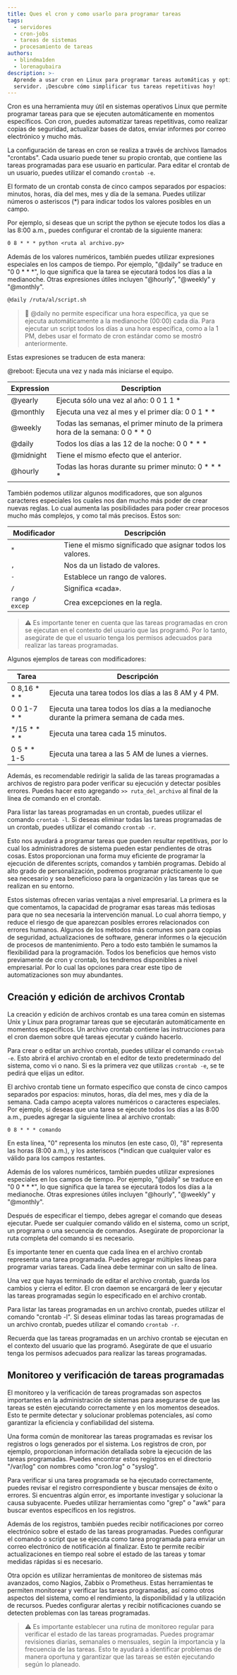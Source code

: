 ```yaml
---
title: Ques el cron y como usarlo para programar tareas
tags:
  - servidores
  - cron-jobs
  - tareas de sistemas
  - procesamiento de tareas
authors:
  - blindma1den
  - lorenagubaira
description: >-
  Aprende a usar cron en Linux para programar tareas automáticas y optimizar tu
  servidor. ¡Descubre cómo simplificar tus tareas repetitivas hoy!
---
```

Cron es una herramienta muy útil en sistemas operativos Linux que permite programar tareas para que se ejecuten automáticamente en momentos específicos. Con cron, puedes automatizar tareas repetitivas, como realizar copias de seguridad, actualizar bases de datos, enviar informes por correo electrónico y mucho más.

La configuración de tareas en cron se realiza a través de archivos llamados "crontabs". Cada usuario puede tener su propio crontab, que contiene las tareas programadas para ese usuario en particular. Para editar el crontab de un usuario, puedes utilizar el comando `crontab -e`.

El formato de un crontab consta de cinco campos separados por espacios: minutos, horas, día del mes, mes y día de la semana. Puedes utilizar números o asteriscos (*) para indicar todos los valores posibles en un campo. 

Por ejemplo, si deseas que un script the python se ejecute todos los días a las 8:00 a.m., puedes configurar el crontab de la siguiente manera:

```txt
0 8 * * * python <ruta al archivo.py>
```

Además de los valores numéricos, también puedes utilizar expresiones especiales en los campos de tiempo. Por ejemplo, "@daily" se traduce en "0 0 * * *", lo que significa que la tarea se ejecutará todos los días a la medianoche. Otras expresiones útiles incluyen "@hourly", "@weekly" y "@monthly".

```txt
@daily /ruta/al/script.sh
```

> 🛟 @daily no permite especificar una hora específica, ya que se ejecuta automáticamente a la medianoche (00:00) cada día. Para ejecutar un script todos los días a una hora específica, como a la 1 PM, debes usar el formato de cron estándar como se mostró anteriormente.

Estas expresiones se traducen de esta manera:

@reboot: Ejecuta una vez y nada más iniciarse el equipo.

| Expression | Description |
|------------|-------------|
| @yearly    | Ejecuta sólo una vez al año: 0 0 1 1 * |
| @monthly   | Ejecuta una vez al mes y el primer día: 0 0 1 * * |
| @weekly    | Todas las semanas, el primer minuto de la primera hora de la semana: 0 0 * * 0 |
| @daily     | Todos los días a las 12 de la noche: 0 0 * * * |
| @midnight  | Tiene el mismo efecto que el anterior. |
| @hourly    | Todas las horas durante su primer minuto: 0 * * * * |


También podemos utilizar algunos modificadores, que son algunos caracteres especiales los cuales nos dan mucho más poder de crear nuevas reglas. Lo cual aumenta las posibilidades para poder crear procesos mucho más complejos, y como tal más precisos. Estos son:

| Modificador | Descripción |
|-------------|-------------|
| `*`           | Tiene el mismo significado que asignar todos los valores. |
| `,`           | Nos da un listado de valores. |
| `-`           | Establece un rango de valores. |
| `/`           | Significa «cada». |
| `rango / excep` | Crea excepciones en la regla. |


> ⚠️ Es importante tener en cuenta que las tareas programadas en cron se ejecutan en el contexto del usuario que las programó. Por lo tanto, asegúrate de que el usuario tenga los permisos adecuados para realizar las tareas programadas.

Algunos ejemplos de tareas con modificadores:

| Tarea                               | Descripción                                                                                 |
|-------------------------------------|---------------------------------------------------------------------------------------------|
| 0 8,16 * * *                        | Ejecuta una tarea todos los días a las 8 AM y 4 PM.                                         |
| 0 0 1-7 * *                         | Ejecuta una tarea todos los días a la medianoche durante la primera semana de cada mes.      |
| */15 * * * *                        | Ejecuta una tarea cada 15 minutos.                                                          |
| 0 5 * * 1-5                         | Ejecuta una tarea a las 5 AM de lunes a viernes.                                            |

Además, es recomendable redirigir la salida de las tareas programadas a archivos de registro para poder verificar su ejecución y detectar posibles errores. Puedes hacer esto agregando `>> ruta_del_archivo` al final de la línea de comando en el crontab.

Para listar las tareas programadas en un crontab, puedes utilizar el comando `crontab -l`. Si deseas eliminar todas las tareas programadas de un crontab, puedes utilizar el comando `crontab -r`.

Esto nos ayudará a programar tareas que pueden resultar repetitivas, por lo cual los administradores de sistema pueden estar pendientes de otras cosas. Estos proporcionan una forma muy eficiente de programar la ejecución de diferentes scripts, comandos y también programas. Debido al alto grado de personalización, podremos programar prácticamente lo que sea necesario y sea beneficioso para la organización y las tareas que se realizan en su entorno.

Estos sistemas ofrecen varias ventajas a nivel empresarial. La primera es la que comentamos, la capacidad de programar esas tareas más tediosas para que no sea necesaria la intervención manual. Lo cual ahorra tiempo, y reduce el riesgo de que aparezcan posibles errores relacionados con errores humanos. Algunos de los métodos más comunes son para copias de seguridad, actualizaciones de software, generar informes o la ejecución de procesos de mantenimiento. Pero a todo esto también le sumamos la flexibilidad para la programación. Todos los beneficios que hemos visto previamente de cron y crontab, los tendremos disponibles a nivel empresarial. Por lo cual las opciones para crear este tipo de automatizaciones son muy abundantes.

## Creación y edición de archivos Crontab

La creación y edición de archivos crontab es una tarea común en sistemas Unix y Linux para programar tareas que se ejecutarán automáticamente en momentos específicos. Un archivo crontab contiene las instrucciones para el cron daemon sobre qué tareas ejecutar y cuándo hacerlo.

Para crear o editar un archivo crontab, puedes utilizar el comando `crontab -e`. Esto abrirá el archivo crontab en el editor de texto predeterminado del sistema, como vi o nano. Si es la primera vez que utilizas `crontab -e`, se te pedirá que elijas un editor.

El archivo crontab tiene un formato específico que consta de cinco campos separados por espacios: minutos, horas, día del mes, mes y día de la semana. Cada campo acepta valores numéricos o caracteres especiales. Por ejemplo, si deseas que una tarea se ejecute todos los días a las 8:00 a.m., puedes agregar la siguiente línea al archivo crontab:

```
0 8 * * * comando
```

En esta línea, "0" representa los minutos (en este caso, 0), "8" representa las horas (8:00 a.m.), y los asteriscos (*indican que cualquier valor es válido para los campos restantes.

Además de los valores numéricos, también puedes utilizar expresiones especiales en los campos de tiempo. Por ejemplo, "@daily" se traduce en "0 0 * * *", lo que significa que la tarea se ejecutará todos los días a la medianoche. Otras expresiones útiles incluyen "@hourly", "@weekly" y "@monthly".

Después de especificar el tiempo, debes agregar el comando que deseas ejecutar. Puede ser cualquier comando válido en el sistema, como un script, un programa o una secuencia de comandos. Asegúrate de proporcionar la ruta completa del comando si es necesario.

Es importante tener en cuenta que cada línea en el archivo crontab representa una tarea programada. Puedes agregar múltiples líneas para programar varias tareas. Cada línea debe terminar con un salto de línea.

Una vez que hayas terminado de editar el archivo crontab, guarda los cambios y cierra el editor. El cron daemon se encargará de leer y ejecutar las tareas programadas según lo especificado en el archivo crontab.

Para listar las tareas programadas en un archivo crontab, puedes utilizar el comando "crontab -l". Si deseas eliminar todas las tareas programadas de un archivo crontab, puedes utilizar el comando `crontab -r`.

Recuerda que las tareas programadas en un archivo crontab se ejecutan en el contexto del usuario que las programó. Asegúrate de que el usuario tenga los permisos adecuados para realizar las tareas programadas.

## Monitoreo y verificación de tareas programadas

El monitoreo y la verificación de tareas programadas son aspectos importantes en la administración de sistemas para asegurarse de que las tareas se estén ejecutando correctamente y en los momentos deseados. Esto te permite detectar y solucionar problemas potenciales, así como garantizar la eficiencia y confiabilidad del sistema.

Una forma común de monitorear las tareas programadas es revisar los registros o logs generados por el sistema. Los registros de cron, por ejemplo, proporcionan información detallada sobre la ejecución de las tareas programadas. Puedes encontrar estos registros en el directorio "/var/log" con nombres como "cron.log" o "syslog".

Para verificar si una tarea programada se ha ejecutado correctamente, puedes revisar el registro correspondiente y buscar mensajes de éxito o errores. Si encuentras algún error, es importante investigar y solucionar la causa subyacente. Puedes utilizar herramientas como "grep" o "awk" para buscar eventos específicos en los registros.

Además de los registros, también puedes recibir notificaciones por correo electrónico sobre el estado de las tareas programadas. Puedes configurar el comando o script que se ejecuta como tarea programada para enviar un correo electrónico de notificación al finalizar. Esto te permite recibir actualizaciones en tiempo real sobre el estado de las tareas y tomar medidas rápidas si es necesario.

Otra opción es utilizar herramientas de monitoreo de sistemas más avanzados, como Nagios, Zabbix o Prometheus. Estas herramientas te permiten monitorear y verificar las tareas programadas, así como otros aspectos del sistema, como el rendimiento, la disponibilidad y la utilización de recursos. Puedes configurar alertas y recibir notificaciones cuando se detecten problemas con las tareas programadas.

> ⚠️ Es importante establecer una rutina de monitoreo regular para verificar el estado de las tareas programadas. Puedes programar revisiones diarias, semanales o mensuales, según la importancia y la frecuencia de las tareas. Esto te ayudará a identificar problemas de manera oportuna y garantizar que las tareas se estén ejecutando según lo planeado.
